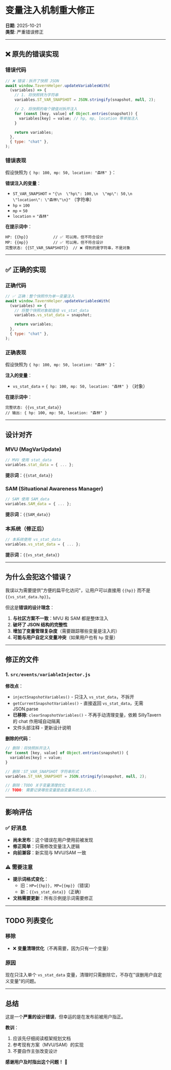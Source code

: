 # 变量注入机制重大修正

**日期**: 2025-10-21  
**类型**: 严重错误修正

---

## ❌ 原先的错误实现

### 错误代码

```javascript
// ❌ 错误：拆开了快照 JSON
await window.TavernHelper.updateVariablesWith(
  (variables) => {
    // 1. 将快照转为字符串
    variables.ST_VAR_SNAPSHOT = JSON.stringify(snapshot, null, 2);

    // 2. 将快照的每个键值对拆开注入
    for (const [key, value] of Object.entries(snapshot)) {
      variables[key] = value; // hp, mp, location 等单独注入
    }

    return variables;
  },
  { type: "chat" },
);
```

### 错误表现

假设快照为 `{ hp: 100, mp: 50, location: "森林" }`：

**错误注入的变量**：

- `ST_VAR_SNAPSHOT` = `"{\n  \"hp\": 100,\n  \"mp\": 50,\n  \"location\": \"森林\"\n}"` （字符串）
- `hp` = `100`
- `mp` = `50`
- `location` = `"森林"`

**在提示词中**：

```
HP: {{hp}}           // ✅ 可以用，但不符合设计
MP: {{mp}}           // ✅ 可以用，但不符合设计
完整状态: {{ST_VAR_SNAPSHOT}}  // ❌ 得到的是字符串，不是对象
```

---

## ✅ 正确的实现

### 正确代码

```javascript
// ✅ 正确：整个快照作为单一变量注入
await window.TavernHelper.updateVariablesWith(
  (variables) => {
    // 将整个快照对象赋值给 vs_stat_data
    variables.vs_stat_data = snapshot;

    return variables;
  },
  { type: "chat" },
);
```

### 正确表现

假设快照为 `{ hp: 100, mp: 50, location: "森林" }`：

**注入的变量**：

- `vs_stat_data` = `{ hp: 100, mp: 50, location: "森林" }` （对象）

**在提示词中**：

```
完整状态: {{vs_stat_data}}
// 输出: { hp: 100, mp: 50, location: "森林" }
```

---

## 设计对齐

### MVU (MagVarUpdate)

```javascript
// MVU 使用 stat_data
variables.stat_data = { ... };
```

**提示词**：`{{stat_data}}`

### SAM (Situational Awareness Manager)

```javascript
// SAM 使用 SAM_data
variables.SAM_data = { ... };
```

**提示词**：`{{SAM_data}}`

### 本系统（修正后）

```javascript
// 本系统使用 vs_stat_data
variables.vs_stat_data = { ... };
```

**提示词**：`{{vs_stat_data}}`

---

## 为什么会犯这个错误？

我误以为需要提供"方便的扁平化访问"，让用户可以直接用 `{{hp}}` 而不是 `{{vs_stat_data.hp}}`。

但这是**错误的设计理念**：

1. **与社区方案不一致**：MVU 和 SAM 都是整体注入
2. **破坏了 JSON 结构的完整性**
3. **增加了变量管理复杂度**（需要跟踪哪些变量是注入的）
4. **可能与用户自定义变量冲突**（如果用户也有 `hp` 变量）

---

## 修正的文件

### 1. `src/events/variableInjector.js`

**修改点**：

- `injectSnapshotVariables()` - 只注入 `vs_stat_data`，不拆开
- `getCurrentSnapshotVariables()` - 直接返回 `vs_stat_data`，无需 JSON.parse
- **已移除**: `clearSnapshotVariables()` - 不再手动清理变量，依赖 SillyTavern 的 chat 作用域自动隔离
- 文件头部注释 - 更新设计说明

**删除的代码**：

```javascript
// 删除：将快照拆开注入
for (const [key, value] of Object.entries(snapshot)) {
  variables[key] = value;
}

// 删除：ST_VAR_SNAPSHOT 字符串形式
variables.ST_VAR_SNAPSHOT = JSON.stringify(snapshot, null, 2);

// 删除：TODO 关于变量清理优化
// TODO: 需要记录哪些变量是由变量系统注入的...
```

---

## 影响评估

### ✅ 好消息

- **尚未发布**：这个错误在用户使用前被发现
- **修正简单**：只需修改变量注入逻辑
- **向前兼容**：新实现与 MVU/SAM 一致

### ⚠️ 需要注意

- **提示词格式变化**：
  - 旧：`HP={{hp}}, MP={{mp}}`（错误）
  - 新：`{{vs_stat_data}}`（正确）
- **文档需要更新**：所有示例提示词需要修正

---

## TODO 列表变化

### 移除

- ❌ **变量清理优化**（不再需要，因为只有一个变量）

### 原因

现在只注入单个 `vs_stat_data` 变量，清理时只需删除它，不存在"误删用户自定义变量"的问题。

---

## 总结

这是一个**严重的设计错误**，但幸运的是在发布前被用户指正。

**教训**：

1. 应该先仔细阅读框架规划文档
2. 参考现有方案（MVU/SAM）的实现
3. 不要自作主张改变设计

**感谢用户及时指出这个问题！** 🙏
